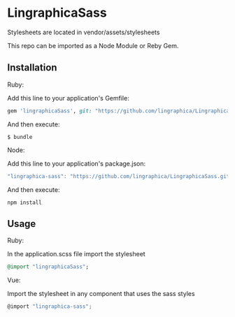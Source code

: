 # LingraphicaSass
Stylesheets are located in vendor/assets/stylesheets

This repo can be imported as a Node Module or Reby Gem. 

## Installation

Ruby:

Add this line to your application's Gemfile:

```ruby
gem 'lingraphicaSass', git: "https://github.com/lingraphica/LingraphicaSass.git"
```

And then execute:

    $ bundle

Node:

Add this line to your application's package.json: 

```javascript
"lingraphica-sass": "https://github.com/lingraphica/LingraphicaSass.git",
```

And then execute:

    npm install

## Usage

Ruby:

In the application.scss file import the stylesheet

```ruby
@import "lingraphicaSass";
```

Vue:

Import the stylesheet in any component that uses the sass styles

```javascript
@import "lingraphica-sass";
```


